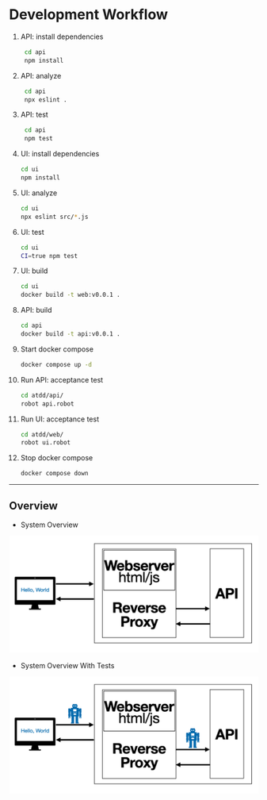 # Development Workflow

1. API: install dependencies

   ```sh
    cd api
    npm install
   ```

2. API: analyze

   ```sh
    cd api
    npx eslint .
   ```

3. API: test

   ```sh
    cd api
    npm test
   ```

4. UI: install dependencies

   ```sh
   cd ui
   npm install
   ```

5. UI: analyze

   ```sh
   cd ui
   npx eslint src/*.js
   ```

6. UI: test

   ```sh
   cd ui
   CI=true npm test
   ```

7. UI: build

   ```sh
   cd ui
   docker build -t web:v0.0.1 .
   ```

8. API: build

   ```sh
   cd api
   docker build -t api:v0.0.1 .
   ```

9. Start docker compose

   ```sh
   docker compose up -d
   ```

10. Run API: acceptance test

    ```sh
    cd atdd/api/
    robot api.robot
    ```

11. Run UI: acceptance test

    ```sh
    cd atdd/web/
    robot ui.robot
    ```

12. Stop docker compose

    ```sh
    docker compose down
    ```

---

## Overview

- System Overview

![overview](images/overview.png)

- System Overview With Tests

![overview with tests](images/overview-with-tests.png)
